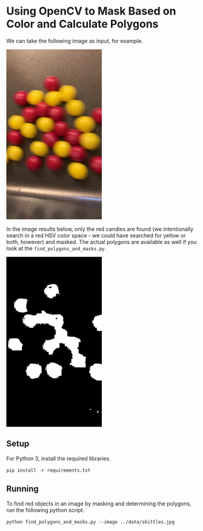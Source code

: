 # Using OpenCV to Mask Based on Color and Calculate Polygons

We can take the following image as input, for example.

<img src="../data/skittles.jpg" width="50%">

In the image results below, only the red candies are found (we intentionally search in a red HSV color space - we could have searched for yellow or both, however) and masked.  The actual polygons are available as well if you look at the `find_polygons_and_masks.py`.

<img src="results/3_polygon_mask.jpg" width="50%">

## Setup

For Python 3, install the required libraries.

    pip install -r requirements.txt

## Running

To find red objects in an image by masking and determining the polygons, run the following python script.

    python find_polygons_and_masks.py --image ../data/skittles.jpg

